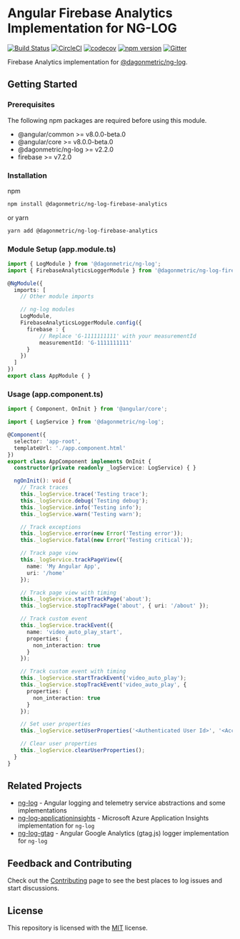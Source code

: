 # Angular Firebase Analytics Implementation for NG-LOG

[![Build Status](https://dev.azure.com/DagonMetric/ng-log-firebase-analytics/_apis/build/status/DagonMetric.ng-log-firebase-analytics?branchName=master)](https://dev.azure.com/DagonMetric/ng-log-firebase-analytics/_build/latest?definitionId=14&branchName=master)
[![CircleCI](https://circleci.com/gh/DagonMetric/ng-log-firebase-analytics.svg?style=svg)](https://circleci.com/gh/DagonMetric/ng-log-firebase-analytics)
[![codecov](https://codecov.io/gh/DagonMetric/ng-log-firebase-analytics/branch/master/graph/badge.svg)](https://codecov.io/gh/DagonMetric/ng-log-firebase-analytics)
[![npm version](https://img.shields.io/npm/v/@dagonmetric/ng-log-firebase-analytics.svg)](https://www.npmjs.com/package/@dagonmetric/ng-log-firebase-analytics)
[![Gitter](https://badges.gitter.im/DagonMetric/general.svg)](https://gitter.im/DagonMetric/general?utm_source=badge&utm_medium=badge&utm_campaign=pr-badge)

Firebase Analytics implementation for [@dagonmetric/ng-log](https://github.com/DagonMetric/ng-log).

## Getting Started

### Prerequisites

The following npm packages are required before using this module.

* @angular/common >= v8.0.0-beta.0
* @angular/core >= v8.0.0-beta.0
* @dagonmetric/ng-log >= v2.2.0
* firebase >= v7.2.0

### Installation

npm

```bash
npm install @dagonmetric/ng-log-firebase-analytics
```

or yarn

```bash
yarn add @dagonmetric/ng-log-firebase-analytics
```

### Module Setup (app.module.ts)

```typescript
import { LogModule } from '@dagonmetric/ng-log';
import { FirebaseAnalyticsLoggerModule } from '@dagonmetric/ng-log-firebase-analytics';

@NgModule({
  imports: [
    // Other module imports

    // ng-log modules
    LogModule,
    FirebaseAnalyticsLoggerModule.config({
      firebase : {
          // Replace 'G-1111111111' with your measurementId
          measurementId: 'G-1111111111'
      }
    })
  ]
})
export class AppModule { }
```

### Usage (app.component.ts)

```typescript
import { Component, OnInit } from '@angular/core';

import { LogService } from '@dagonmetric/ng-log';

@Component({
  selector: 'app-root',
  templateUrl: './app.component.html'
})
export class AppComponent implements OnInit {
  constructor(private readonly _logService: LogService) { }

  ngOnInit(): void {
    // Track traces
    this._logService.trace('Testing trace');
    this._logService.debug('Testing debug');
    this._logService.info('Testing info');
    this._logService.warn('Testing warn');

    // Track exceptions
    this._logService.error(new Error('Testing error'));
    this._logService.fatal(new Error('Testing critical'));

    // Track page view
    this._logService.trackPageView({
      name: 'My Angular App',
      uri: '/home'
    });

    // Track page view with timing
    this._logService.startTrackPage('about');
    this._logService.stopTrackPage('about', { uri: '/about' });

    // Track custom event
    this._logService.trackEvent({
      name: 'video_auto_play_start',
      properties: {
        non_interaction: true
      }
    });

    // Track custom event with timing
    this._logService.startTrackEvent('video_auto_play');
    this._logService.stopTrackEvent('video_auto_play', {
      properties: {
        non_interaction: true
      }
    });

    // Set user properties
    this._logService.setUserProperties('<Authenticated User Id>', '<Account Id>');

    // Clear user properties
    this._logService.clearUserProperties();
  }
}
```

## Related Projects

* [ng-log](https://github.com/DagonMetric/ng-log) - Angular logging and telemetry service abstractions and some implementations
* [ng-log-applicationinsights](https://github.com/DagonMetric/ng-log-applicationinsights) - Microsoft Azure Application Insights implementation for `ng-log`
* [ng-log-gtag](https://github.com/DagonMetric/ng-log-gtag) - Angular Google Analytics (gtag.js) logger implementation for `ng-log`

## Feedback and Contributing

Check out the [Contributing](https://github.com/DagonMetric/ng-log-firebase-analytics/blob/master/CONTRIBUTING.md) page to see the best places to log issues and start discussions.

## License

This repository is licensed with the [MIT](https://github.com/DagonMetric/ng-log-firebase-analytics/blob/master/LICENSE) license.
